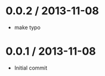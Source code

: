 
0.0.2 / 2013-11-08
==================

 * make typo

0.0.1 / 2013-11-08
==================

 * Initial commit
